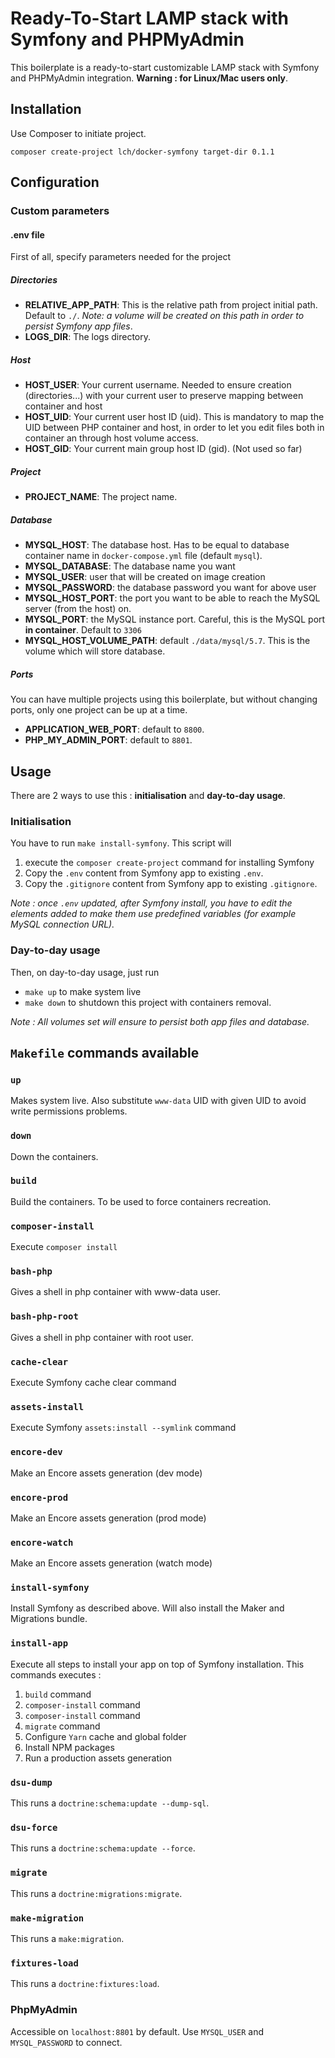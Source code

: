 # Ready-To-Start LAMP stack with Symfony and PHPMyAdmin
This boilerplate is a ready-to-start customizable LAMP stack with Symfony and PHPMyAdmin integration. 
__Warning : for Linux/Mac users only__.

## Installation

Use Composer to initiate project.

```
composer create-project lch/docker-symfony target-dir 0.1.1
```

## Configuration
### Custom parameters

#### .env file
First of all, specify parameters needed for the project

##### Directories
- __RELATIVE_APP_PATH__: This is the relative path from project initial path. Default to `./`. _Note: a volume will be created on this path in order to persist Symfony app files_. 
- __LOGS_DIR__: The logs directory.

##### Host
- __HOST_USER__: Your current username. Needed to ensure creation (directories...) with your current user to preserve mapping between container and host
- __HOST_UID__: Your current user host ID (uid). This is mandatory to map the UID between PHP container and host, in order to let you edit files both in container an through host volume access.
- __HOST_GID__: Your current main group host ID (gid). (Not used so far)

##### Project
- __PROJECT_NAME__: The project name.

##### Database
- __MYSQL_HOST__: The database host. Has to be equal to database container name in `docker-compose.yml` file (default `mysql`).    
- __MYSQL_DATABASE__: The database name you want
- __MYSQL_USER__: user that will be created on image creation
- __MYSQL_PASSWORD__: the database password you want for above user
- __MYSQL_HOST_PORT__: the port you want to be able to reach the MySQL server (from the host) on. 
- __MYSQL_PORT__: the MySQL instance port. Careful, this is the MySQL port __in container__. Default to `3306`  
- __MYSQL_HOST_VOLUME_PATH__: default `./data/mysql/5.7`. This is the volume which will store database.

##### Ports    

You can have multiple projects using this boilerplate, but without changing ports, only one project can be up at a time.

- __APPLICATION_WEB_PORT__: default to `8800`.
- __PHP_MY_ADMIN_PORT__: default to `8801`.


## Usage
There are 2 ways to use this : __initialisation__ and __day-to-day usage__.
### Initialisation
You have to run `make install-symfony`. This script will 
1. execute the `composer create-project` command for installing Symfony
2. Copy the `.env` content from Symfony app to existing `.env`.
3. Copy the `.gitignore` content from Symfony app to existing `.gitignore`.

_Note : once `.env` updated, after Symfony install, you have to edit the elements added to make them use predefined variables (for example MySQL connection URL)._

### Day-to-day usage
Then, on day-to-day usage, just run 
- `make up` to make system live
- `make down` to shutdown this project with containers removal. 

_Note : All volumes set will ensure to persist both app files and database._

## `Makefile` commands available

### `up`
Makes system live. Also substitute `www-data` UID with given UID to avoid write permissions problems.
### `down`
Down the containers.
### `build`
Build the containers. To be used to force containers recreation.
### `composer-install`
Execute `composer install`
### `bash-php`
Gives a shell in php container with www-data user.
### `bash-php-root`
Gives a shell in php container with root user.
### `cache-clear`
Execute Symfony cache clear command
### `assets-install`
Execute Symfony `assets:install --symlink` command
### `encore-dev`
Make an Encore assets generation (dev mode)
### `encore-prod`
Make an Encore assets generation (prod mode)
### `encore-watch`
Make an Encore assets generation (watch mode)
### `install-symfony`
Install Symfony as described above. Will also install the Maker and Migrations bundle. 
### `install-app`
Execute all steps to install your app on top of Symfony installation. This commands executes :
1. `build` command
2. `composer-install` command
3. `composer-install` command
4. `migrate` command
5. Configure `Yarn` cache and global folder
6. Install NPM packages
7. Run a production assets generation
### `dsu-dump`
This runs a `doctrine:schema:update --dump-sql`.
### `dsu-force`
This runs a `doctrine:schema:update --force`.
### `migrate`
This runs a `doctrine:migrations:migrate`.
### `make-migration`
This runs a `make:migration`.
### `fixtures-load`
This runs a `doctrine:fixtures:load`.


### PhpMyAdmin
Accessible on `localhost:8801` by default. Use `MYSQL_USER` and `MYSQL_PASSWORD` to connect.
